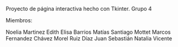 Proyecto de página interactiva hecho con Tkinter. Grupo 4

Miembros:

Noelia Martinez
Edith Elisa Barrios
Matías Santiago Mottet
Marcos Fernandez Chávez
Morel Ruiz Díaz Juan Sebastián
Natalia Vicente
